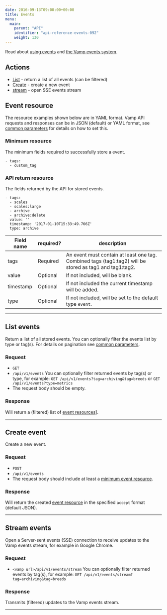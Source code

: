 ```yaml
---
date: 2016-09-13T09:00:00+00:00
title: Events
menu:
  main:
    parent: "API"
    identifier: "api-reference-events-092"
    weight: 130
---
```

Read about [using events](/documentation/using-vamp/events/) and [the Vamp events system](/documentation/tutorials/create-a-workflow/#the-vamp-events-system).

## Actions

 * [List](/documentation/api/v0.9.2/api-events/#list-events) - return a list of all events (can be filtered)
 * [Create](/documentation/api/v0.9.2/api-events/#create-event) - create a new event
 * [stream](/documentation/api/v0.9.2/api-events/#stream-events) - open SSE events stream

## Event resource
The resource examples shown below are in YAML format. Vamp API requests and responses can be in JSON (default) or YAML format, see [common parameters](/documentation/api/v0.9.2/using-the-api) for details on how to set this.

### Minimum resource
The minimum fields required to successfully store a event.

```
- tags:
  - custom_tag
```

### API return resource
The fields returned by the API for stored events.

```
- tags:
  - scales
  - scales:large
  - archive
  - archive:delete
  value: ''
  timestamp: '2017-01-10T15:33:49.766Z'
  type: archive
```

 Field name    |  required?  | description
 --------------|---|-----------------
 tags |  Required  | An event must contain at least one tag. Combined tags (tag1:tag2) will be stored as tag1 and tag1:tag2.
 value |  Optional  | If not included, will be blank.
 timestamp |  Optional  | If not included the current timestamp will be added.
 type |  Optional  | If not included, will be set to the default type `event`.

---------------

## List events

Return a list of all stored events.  You can optionally filter the events list by type or tag(s).
For details on pagination see [common parameters](/documentation/api/v0.9.2/using-the-api).

### Request
* `GET`
* `/api/v1/events`
  You can optionally filter returned events by tag(s) or type, for example:
  `GET /api/v1/events?tag=archiving&tag=breeds` or
  `GET /api/v1/events?type=metrics`
* The request body should be empty.

### Response
Will return a (filtered) list of [event resources](/documentation/api/v0.9.2/api-events/#event-resource)].

---------------

## Create event

Create a new event.

### Request
* `POST`
* `/api/v1/events`
* The request body should include at least a [minimum event resource](/documentation/api/v0.9.2/api-events/#event-resource).

### Response
Will return the created [event resource](/documentation/api/v0.9.2/api-events/#event-resource) in the specified `accept` format (default JSON).

---------------

## Stream events

Open a Server-sent events (SSE) connection to receive updates to the Vamp events stream, for example in Google Chrome.

### Request
* `<vamp url>/api/v1/events/stream`
  You can optionally filter returned events by tag(s), for example:
  `GET /api/v1/events/stream?tag=archiving&tag=breeds`

### Response
Transmits (filtered) updates to the Vamp events stream.


---------------
